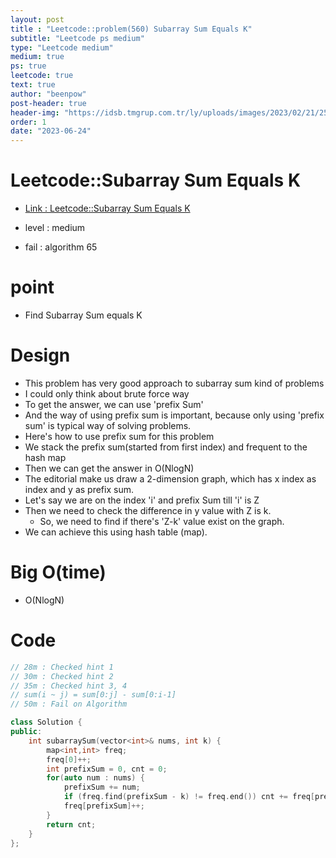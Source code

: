 ```yaml
---
layout: post
title : "Leetcode::problem(560) Subarray Sum Equals K"
subtitle: "Leetcode ps medium"
type: "Leetcode medium"
medium: true
ps: true
leetcode: true
text: true
author: "beenpow"
post-header: true
header-img: "https://idsb.tmgrup.com.tr/ly/uploads/images/2023/02/21/258632.jpg"
order: 1
date: "2023-06-24"
---
```


# Leetcode::Subarray Sum Equals K
- [Link : Leetcode::Subarray Sum Equals K](https://leetcode.com/problems/subarray-sum-equals-k/description/?envType=study-plan-v2&envId=apple-spring-23-high-frequency)

- level : medium
- fail : algorithm 65

# point
- Find Subarray Sum equals K

# Design
- This problem has very good approach to subarray sum kind of problems
- I could only think about brute force way
- To get the answer, we can use 'prefix Sum'
- And the way of using prefix sum is important, because only using 'prefix sum' is typical way of solving problems.
- Here's how to use prefix sum for this problem
- We stack the prefix sum(started from first index) and frequent to the hash map
- Then we can get the answer in O(NlogN)
- The editorial make us draw a 2-dimension graph, which has x index as index and y as prefix sum.
- Let's say we are on the index 'i' and prefix Sum till 'i' is Z
- Then we need to check the difference in y value with Z is k.
  - So, we need to find if there's 'Z-k' value exist on the graph.
- We can achieve this using hash table (map).


# Big O(time)
- O(NlogN)

# Code

```cpp
// 28m : Checked hint 1
// 30m : Checked hint 2
// 35m : Checked hint 3, 4
// sum(i ~ j) = sum[0:j] - sum[0:i-1]
// 50m : Fail on Algorithm

class Solution {
public:
    int subarraySum(vector<int>& nums, int k) {
        map<int,int> freq;
        freq[0]++;
        int prefixSum = 0, cnt = 0;
        for(auto num : nums) {
            prefixSum += num;
            if (freq.find(prefixSum - k) != freq.end()) cnt += freq[prefixSum - k];
            freq[prefixSum]++;
        }
        return cnt;
    }
};
```
